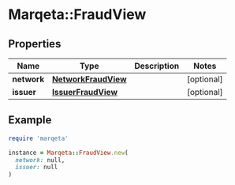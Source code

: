 # Marqeta::FraudView

## Properties

| Name | Type | Description | Notes |
| ---- | ---- | ----------- | ----- |
| **network** | [**NetworkFraudView**](NetworkFraudView.md) |  | [optional] |
| **issuer** | [**IssuerFraudView**](IssuerFraudView.md) |  | [optional] |

## Example

```ruby
require 'marqeta'

instance = Marqeta::FraudView.new(
  network: null,
  issuer: null
)
```

